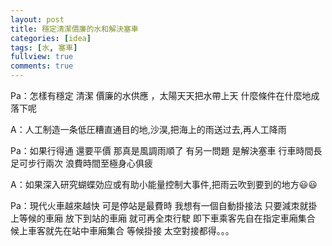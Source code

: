 ```yaml
---
layout: post
title: 穩定清潔價廉的水和解決塞車
categories: [idea]
tags: [水, 塞車]
fullview: true
comments: true
---
```


Pa：怎樣有穩定  清潔 價廉的水供應  ，太陽天天把水帶上天  什麼條件在什麼地成落下呢

A：人工制造一条低圧糟直通目的地,沙淏,把海上的雨送过去,再人工降雨

Pa：如果行得通   還要平價    那真是風調雨順了   有另一問題  是解決塞車  行車時間長 足可步行兩次  浪費時間至極身心俱疲

A：如果深入研究蝴蝶効应或有助小能量控制大事件,把雨云吹到要到的地方😃😃

Pa：現代火車越來越快   可是停站是最費時   我想有一個自動掛接法  只要減朿就掛上等候的車廂  放下到站的車廂  就可再全朿行駛   即下車乘客先自在指定車廂集合    候上車客就先在站中車廂集合 等候掛接   太空對接都得。。。
